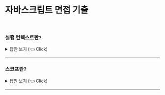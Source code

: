 # 자바스크립트 면접 기출
<br>

### 실행 컨텍스트란?

<details>
   <summary> 답안 보기 (👈 Click)</summary>
<br />
+ 실행 컨텍스트는 자바스크립트의 동작 원리를 담고 있는 핵심 개념입니다 <br>
  실행 컨텍스트를 바르게 이해하면 자바스크립트가 스코프를 기반으로 <br>
  식별자와 식별자에 바인딩된 값(식별자 바인딩)을 관리하는 방식과 <br>
  호이스팅이 발생하는 이유, 클로저의 동작 방식, 그리고 태스크 큐와 함께 동작하는 <br>
  이벤트 핸들러와 비동기 처리의 동작 방식을 이해할 수 있습니다. <br>
</details>


-----------------------

### 스코프란?

<details>
   <summary> 답안 보기 (👈 Click)</summary>
<br />
[참고: 모던 자바스크립트 Deep Dive p.189] 
   
+ 스코프(유효 범위)는 자바스크립트를 포함한 모든 프로그래밍 언어의 기본적이며 중요한 개념입니다. <br> 
  스코프의 이해가 부족하면 다른 개념을 이해하기 어려울 수 있습니다. <br> 
  더욱이 자바스크립트의 스코프는 다른 언어의 스코프와 구별되는 특징이 있으므로 주의가 필요합니다. <br> 
   
  그리고 var 키워드로 선언한 변수와 let 또는 const 키워드로 선언한 변수의 스코프도 다르게 동작합니다. <br>
  스코프는 변수 그리고 함수와 깊은 관련이 있습니다. <br> 
  
  우리는 스코프를 이미 경험했습니다. 함수의 매개변수는 함수 몸체 내부에서만 참조할 수 있고, <br> 
  함수 몸체 외부에서는 참조할 수 없다고 했습니다. <br> 
  이것은 매개변수를 참조할 수 있는 유효범위, 즉 매개변수의 스코프가 함수 몸체 내부로 한정되기 때문입니다. <br> 

     ```
        function add(x,y){
           // 매개변수는 함수 몸체 내부에서만 참조할 수 있다.
           // 즉, 매개변수의 스코프(유효범위)는 함수 몸체 내부다. 
           console.log(x,y);
           return x+y; 
        }

       add(2, 5);

       // 매개변수는 함수 몸체 내부에서만 참조할 수 있다.   
       console.log(x, y); // ReferenceError: x is not defined 
    ```  
   
  변수는 코드의 가장 바깥 영역뿐 아니라 코드 블록이나 함수 몸체 내에서도 선언할 수 있습니다. <br> 
  이 때, 코드 블록이나 함수는 중첩될 수 있습니다. <br> 
</details>

-----------------------

